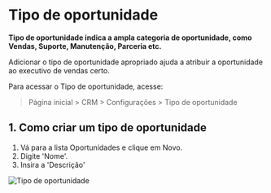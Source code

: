 # Tipo de oportunidade



**Tipo de oportunidade indica a ampla categoria de oportunidade, como Vendas, Suporte, Manutenção, Parceria etc.**


Adicionar o tipo de oportunidade apropriado ajuda a atribuir a oportunidade ao executivo de vendas certo.


Para acessar o Tipo de oportunidade, acesse:



> 
> Página inicial > CRM > Configurações > Tipo de oportunidade
> 
> 
> 


## 1. Como criar um tipo de oportunidade


1. Vá para a lista Oportunidades e clique em Novo.
2. Digite 'Nome'.
3. Insira a 'Descrição'


![Tipo de oportunidade](/files/opportunity-type.png)



